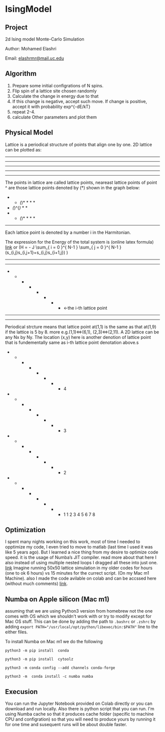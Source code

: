 # IsingModel

## Project 
2d Ising model Monte-Carlo Simulation

Author: Mohamed Elashri 

Email: elashrmr@mail.uc.edu

## Algorithm 
  1. Prepare some initial configrations of N spins. 
  2. Flip spin of a lattice site chosen randomly 
  3. Calculate the change in energy due to that 
  4. If this change is negative, accept such move. If change is positive, accept it with probability exp^{-dE/kT}
  5. repeat 2-4. 
  6. calculate Other parameters and plot them 

## Physical Model
Lattice is a periodical structure of points that align one by one. 2D lattice can be plotted as: 

* * * * * * * *   
* * * * * * * * 
* * * * * * * *
* * * * * * * *
* * * * * * * *

The points in lattice are called lattice points, neareast lattice points of point ^ are those lattice points denoted by (*) shown in the graph below:

* * *(*)* * * *
* *(*)^(*)* * *
* * *(*)* * * *
* * * * * * * *

Each lattice point is denoted by a number i in the Harmitonian.

The expression for the Energy of the total system is (online latex formula)
[link](http://melashri.net/url/a) or (H = - J \sum_{ i = 0 }^{ N-1 } \sum_{ j = 0 }^{ N-1 } (s_{i,j}s_{i,j+1}+s_{i,j}s_{i+1,j}) )

* * * * * * * * 
* * * * * * * *
* * * * * * * * <-the i-th lattice point
* * * * * * * *
* * * * * * * *

Periodical strcture means that lattice point at(1,1) is the same as that at(1,9) if the lattice is 5 by 8. more e.g.(1,1)<=>(6,1),
(2,3)<=>(2,11). A 2D lattice can be any Nx by Ny. The location (x,y) here is another denotion of lattice point that 
is fundementally same as i-th lattice point denotation above.s

* * * * * * * * 4
* * * * * * * * 3
* * * * * * * * 2
* * * * * * * * 1
1 2 3 4 5 6 7 8 

## Optimization
I spent many nights working on this work, most of time I needed to opptimize my code, 
I even tried to move to matlab (last time I used it was like 5 years ago). 
But I learned a nice thing from my desire to optimize code speed. it is the usage of Numba’s JIT compiler. read more about that here
I also instead of using multiple nested loops I dragged all these into just one. [link](http://melashri.net/url/b)
Imagine running 50x50 lattice simulation in my older codes for hours (one to ok 6 hours) vs 15 minutes for the currect script. (On my Mac m1 Machine). 
also I made the code avilable on colab and can be accssed here (without much comments) [link](http://melashri.net/url/c).

## Numba on Apple silicon (Mac m1)
 assuming that we are using Python3 version from homebrew not the one comes with OS which we shouldn't work with or try to modify except for Mac OS stuff. This can be done by adding the path to `.bashrc` or `.zshrc` by adding `export PATH="/usr/local/opt/python/libexec/bin:$PATH"` line to the either files.
 
 
To install Numba on Mac m1 we do the following 

```
python3 -m pip install  conda 
```

```
python3 -m pip install  cytoolz
```

```
python3 -m conda config --add channels conda-forge
```


```
python3 -m  conda install -c numba numba
```

## Execusion 
You can run the Jupyter Notebook provided on Colab directly or you can download and run locally. Also there is python script that you can run. I'm using Numba cache so that it produces cache folder (specific to machine CPU and configration) so that you will need to produce yours by running it for one time and susequent runs will be about double faster.  


